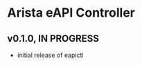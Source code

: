 Arista eAPI Controller
======================

## v0.1.0, IN PROGRESS

- initial release of eapictl

